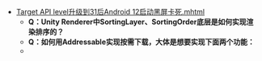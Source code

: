 - [Target API level升级到31后Android 12启动黑屏卡死.mhtml](../assets/Target_API_level升级到31后Android_12启动黑屏卡死_1696902232805_0.mhtml)
	- **Q：Unity Renderer中SortingLayer、SortingOrder底层是如何实现渲染排序的？**
	- **Q：如何用Addressable实现按需下载，大体是想要实现下面两个功能：**
	-